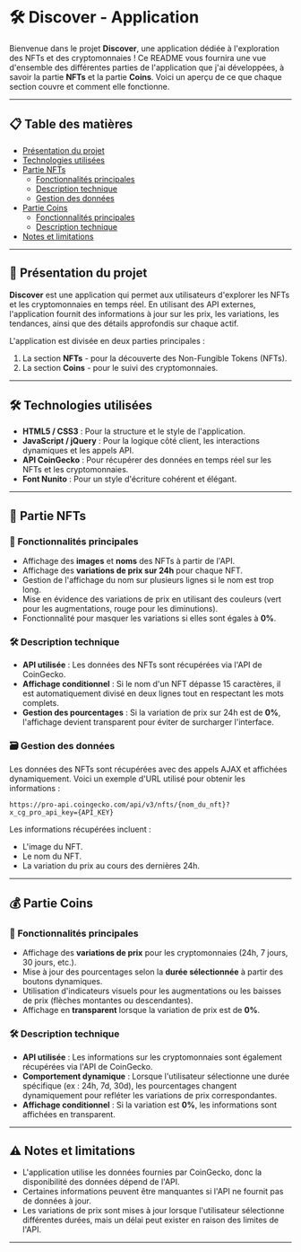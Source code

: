 # 🛠 Discover - Application

Bienvenue dans le projet **Discover**, une application dédiée à l'exploration des NFTs et des cryptomonnaies ! Ce README vous fournira une vue d'ensemble des différentes parties de l'application que j'ai développées, à savoir la partie **NFTs** et la partie **Coins**. Voici un aperçu de ce que chaque section couvre et comment elle fonctionne.

---

## 📋 Table des matières

- [Présentation du projet](#présentation-du-projet)
- [Technologies utilisées](#technologies-utilisées)
- [Partie NFTs](#partie-nfts)
  - [Fonctionnalités principales](#fonctionnalités-principales)
  - [Description technique](#description-technique)
  - [Gestion des données](#gestion-des-données)
- [Partie Coins](#partie-coins)
  - [Fonctionnalités principales](#fonctionnalités-principales)
  - [Description technique](#description-technique)
- [Notes et limitations](#notes-et-limitations)

---

## 🎯 Présentation du projet

**Discover** est une application qui permet aux utilisateurs d'explorer les NFTs et les cryptomonnaies en temps réel. En utilisant des API externes, l'application fournit des informations à jour sur les prix, les variations, les tendances, ainsi que des détails approfondis sur chaque actif.

L'application est divisée en deux parties principales :
1. La section **NFTs** - pour la découverte des Non-Fungible Tokens (NFTs).
2. La section **Coins** - pour le suivi des cryptomonnaies.

---

## 🛠️ Technologies utilisées

- **HTML5 / CSS3** : Pour la structure et le style de l'application.
- **JavaScript / jQuery** : Pour la logique côté client, les interactions dynamiques et les appels API.
- **API CoinGecko** : Pour récupérer des données en temps réel sur les NFTs et les cryptomonnaies.
- **Font Nunito** : Pour un style d'écriture cohérent et élégant.

---

## 🎨 Partie NFTs

### 📌 Fonctionnalités principales
- Affichage des **images** et **noms** des NFTs à partir de l'API.
- Affichage des **variations de prix sur 24h** pour chaque NFT.
- Gestion de l'affichage du nom sur plusieurs lignes si le nom est trop long.
- Mise en évidence des variations de prix en utilisant des couleurs (vert pour les augmentations, rouge pour les diminutions).
- Fonctionnalité pour masquer les variations si elles sont égales à **0%**.

### 🛠️ Description technique
- **API utilisée** : Les données des NFTs sont récupérées via l'API de CoinGecko.
- **Affichage conditionnel** : Si le nom d'un NFT dépasse 15 caractères, il est automatiquement divisé en deux lignes tout en respectant les mots complets.
- **Gestion des pourcentages** : Si la variation de prix sur 24h est de **0%**, l'affichage devient transparent pour éviter de surcharger l'interface.

### 🗃️ Gestion des données
Les données des NFTs sont récupérées avec des appels AJAX et affichées dynamiquement. Voici un exemple d'URL utilisé pour obtenir les informations :

```
https://pro-api.coingecko.com/api/v3/nfts/{nom_du_nft}?x_cg_pro_api_key={API_KEY}
```

Les informations récupérées incluent :
- L'image du NFT.
- Le nom du NFT.
- La variation du prix au cours des dernières 24h.

---

## 💰 Partie Coins

### 📌 Fonctionnalités principales
- Affichage des **variations de prix** pour les cryptomonnaies (24h, 7 jours, 30 jours, etc.).
- Mise à jour des pourcentages selon la **durée sélectionnée** à partir des boutons dynamiques.
- Utilisation d'indicateurs visuels pour les augmentations ou les baisses de prix (flèches montantes ou descendantes).
- Affichage en **transparent** lorsque la variation de prix est de **0%**.

### 🛠️ Description technique
- **API utilisée** : Les informations sur les cryptomonnaies sont également récupérées via l'API de CoinGecko.
- **Comportement dynamique** : Lorsque l'utilisateur sélectionne une durée spécifique (ex : 24h, 7d, 30d), les pourcentages changent dynamiquement pour refléter les variations de prix correspondantes.
- **Affichage conditionnel** : Si la variation est **0%**, les informations sont affichées en transparent.

---

## ⚠️ Notes et limitations
- L'application utilise les données fournies par CoinGecko, donc la disponibilité des données dépend de l'API.
- Certaines informations peuvent être manquantes si l'API ne fournit pas de données à jour.
- Les variations de prix sont mises à jour lorsque l'utilisateur sélectionne différentes durées, mais un délai peut exister en raison des limites de l'API.

---
